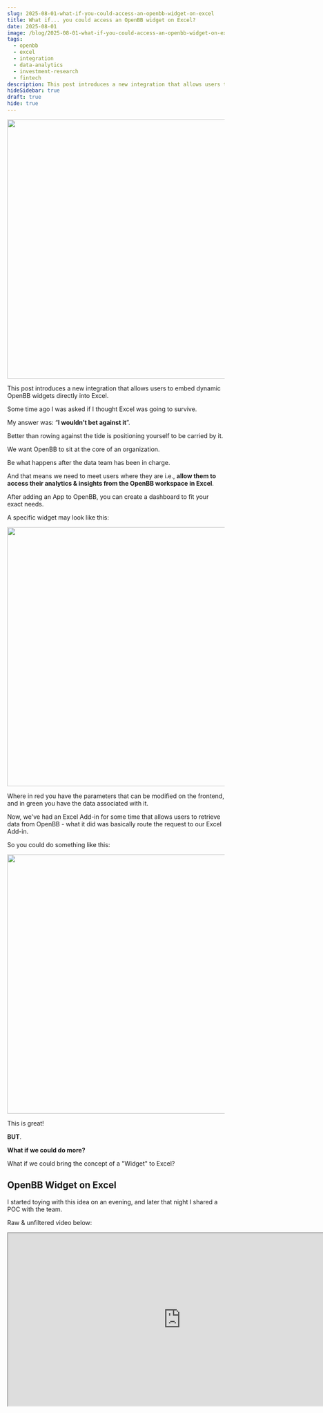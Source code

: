 ```yaml
---
slug: 2025-08-01-what-if-you-could-access-an-openbb-widget-on-excel
title: What if... you could access an OpenBB widget on Excel?
date: 2025-08-01
image: /blog/2025-08-01-what-if-you-could-access-an-openbb-widget-on-excel
tags:
  - openbb
  - excel
  - integration
  - data-analytics
  - investment-research
  - fintech
description: This post introduces a new integration that allows users to embed dynamic OpenBB widgets directly into Excel.
hideSidebar: true
draft: true
hide: true
---
```


<p align="center">
    <img width="600" src="/blog/
    2025-08-01-what-if-you-could-access-an-openbb-widget-on-excel.png" />
</p>

This post introduces a new integration that allows users to embed dynamic OpenBB widgets directly into Excel.

<!-- truncate -->

<div style={{borderTop: '1px solid #0088CC', margin: '1.5em 0'}} />

Some time ago I was asked if I thought Excel was going to survive.

My answer was: “**I wouldn’t bet against it**”.

Better than rowing against the tide is positioning yourself to be carried by it.

We want OpenBB to sit at the core of an organization.

Be what happens after the data team has been in charge.

And that means we need to meet users where they are i.e., **allow them to access their analytics & insights from the OpenBB workspace in Excel**.

After adding an App to OpenBB, you can create a dashboard to fit your exact needs.

A specific widget may look like this:

<p align="center">
    <img width="600" src="/blog/
    2025-08-01-what-if-you-could-access-an-openbb-widget-on-excel_1.png" />
</p>

Where in red you have the parameters that can be modified on the frontend, and in green you have the data associated with it.

Now, we've had an Excel Add-in for some time that allows users to retrieve data from OpenBB - what it did was basically route the request to our Excel Add-in.

So you could do something like this:

<p align="center">
    <img width="600" src="/blog/
    2025-08-01-what-if-you-could-access-an-openbb-widget-on-excel_2.png" />
</p>

This is great!

**BUT**.

**What if we could do more?**

What if we could bring the concept of a "Widget" to Excel?

## OpenBB Widget on Excel

I started toying with this idea on an evening, and later that night I shared a POC with the team.

Raw & unfiltered video below:

<div className="flex place-items-center justify-center items-center rounded-sm mx-auto">
    <iframe
        src="https://www.youtube.com/embed/XNAVGyiYT8s?si=RPEe3VIkMbYYtd8g"
        width="800"
        height="400"
    />
</div>

<br />

### Implicit vs Explicit

Here’s what the POC entailed in a nutshell:

<p align="center">
    <img width="600" src="/blog/
    2025-08-01-what-if-you-could-access-an-openbb-widget-on-excel_3.png" />
</p>

I created a distinction between "**implicit**" and "**explicit**".

"**Implicit**" is what I shared at the start of this post, where the parameters are in the formula. This is great, but for someone who just copy-pastes the formula, they don’t have visibility into which parameters are actually returning the data they're looking at.

This is where the "**explicit**" concept comes in, mimicking an OpenBB widget.

<p align="center">
    <img width="600" src="/blog/
    2025-08-01-what-if-you-could-access-an-openbb-widget-on-excel_4.png" />
</p>

So, when you copy-paste into Excel, this is what you get out-of-the-box.

<p align="center">
    <img width="600" src="/blog/
    2025-08-01-what-if-you-could-access-an-openbb-widget-on-excel_5.png" />
</p>

Notice the analogy with an OpenBB widget, users can modify parameters and have the latest data fetched automatically. All achieved programmatically.

**But we didn’t stop here**.

The next question we asked ourselves was - if a user wants to visualize a particular OpenBB widget on Excel, why wouldn’t they be interested in visualizing an OpenBB App?

So, we made it possible for a user to export a dashboard to Excel in 3 formats:

- **Static** - where the data is what is available, your typical exporting
- **Dynamic** - where it relies on the Excel Add-in for the formula
  - **Implicit** - with parameters within the formula
  - **Explicit** - with parameters in the cells above

I’m genuinely excited about this one.

If this sounds like something your firm would be interested in, feel free to reach out.

With the platform’s integration with data sources like FRED, BLS, IMF, and more, there’s a lot of data that could be available in Excel out of the box. More on this coming soon.

A few weeks later I added a Polymarket app to OpenBB and then showed that I had immediate access to it on Excel, check it out below:

<div className="flex place-items-center justify-center items-center rounded-sm mx-auto">
    <iframe
        src="https://www.youtube.com/embed/Wfjpwgglw40?si=eo-Ll4nNrxIoGH7L"
        width="800"
        height="400"
    />
</div>

<br />

Any feedback let me know!

